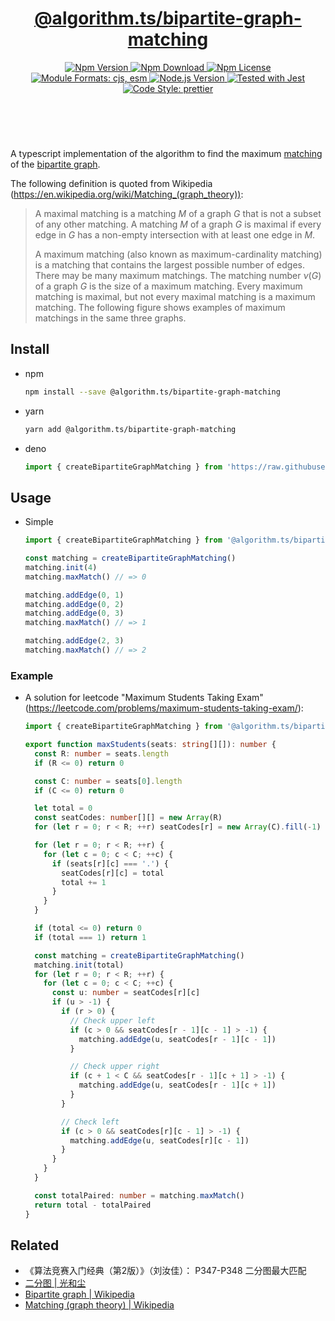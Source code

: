 <header>
  <h1 align="center">
    <a href="https://github.com/guanghechen/algorithm.ts/tree/main/packages/bipartite-graph-matching#readme">@algorithm.ts/bipartite-graph-matching</a>
  </h1>
  <div align="center">
    <a href="https://www.npmjs.com/package/@algorithm.ts/bipartite-graph-matching">
      <img
        alt="Npm Version"
        src="https://img.shields.io/npm/v/@algorithm.ts/bipartite-graph-matching.svg"
      />
    </a>
    <a href="https://www.npmjs.com/package/@algorithm.ts/bipartite-graph-matching">
      <img
        alt="Npm Download"
        src="https://img.shields.io/npm/dm/@algorithm.ts/bipartite-graph-matching.svg"
      />
    </a>
    <a href="https://www.npmjs.com/package/@algorithm.ts/bipartite-graph-matching">
      <img
        alt="Npm License"
        src="https://img.shields.io/npm/l/@algorithm.ts/bipartite-graph-matching.svg"
      />
    </a>
    <a href="#install">
      <img
        alt="Module Formats: cjs, esm"
        src="https://img.shields.io/badge/module_formats-cjs%2C%20esm-green.svg"
      />
    </a>
    <a href="https://github.com/nodejs/node">
      <img
        alt="Node.js Version"
        src="https://img.shields.io/node/v/@algorithm.ts/bipartite-graph-matching"
      />
    </a>
    <a href="https://github.com/facebook/jest">
      <img
        alt="Tested with Jest"
        src="https://img.shields.io/badge/tested_with-jest-9c465e.svg"
      />
    </a>
    <a href="https://github.com/prettier/prettier">
      <img
        alt="Code Style: prettier"
        src="https://img.shields.io/badge/code_style-prettier-ff69b4.svg?style=flat-square"
      />
    </a>
  </div>
</header>
<br/>


A typescript implementation of the algorithm to find the maximum [matching][wikipedia-matching] of
the [bipartite graph][wikipedia-bipartite-graph].

The following definition is quoted from Wikipedia (https://en.wikipedia.org/wiki/Matching_(graph_theory)):

> A maximal matching is a matching $M$ of a graph $G$ that is not a subset of any other matching. A
> matching $M$ of a graph $G$ is maximal if every edge in $G$ has a non-empty intersection with at
> least one edge in $M$.
>
> A maximum matching (also known as maximum-cardinality matching) is a matching that contains the
> largest possible number of edges. There may be many maximum matchings. The matching number
> $\displaystyle \nu (G)$ of a graph $G$ is the size of a maximum matching. Every maximum matching
> is maximal, but not every maximal matching is a maximum matching. The following figure shows
> examples of maximum matchings in the same three graphs.



## Install

* npm

  ```bash
  npm install --save @algorithm.ts/bipartite-graph-matching
  ```

* yarn

  ```bash
  yarn add @algorithm.ts/bipartite-graph-matching
  ```

* deno

  ```typescript
  import { createBipartiteGraphMatching } from 'https://raw.githubusercontent.com/guanghechen/algorithm.ts/main/packages/bipartite-graph-matching/src/index.ts'
  ```

## Usage

* Simple

  ```typescript
  import { createBipartiteGraphMatching } from '@algorithm.ts/bipartite-graph-matching'

  const matching = createBipartiteGraphMatching()
  matching.init(4)
  matching.maxMatch() // => 0

  matching.addEdge(0, 1)
  matching.addEdge(0, 2)
  matching.addEdge(0, 3)
  matching.maxMatch() // => 1

  matching.addEdge(2, 3)
  matching.maxMatch() // => 2
  ```

### Example

* A solution for leetcode "Maximum Students Taking Exam"
  (https://leetcode.com/problems/maximum-students-taking-exam/):

  ```typescript
  import { createBipartiteGraphMatching } from '@algorithm.ts/bipartite-graph-matching'

  export function maxStudents(seats: string[][]): number {
    const R: number = seats.length
    if (R <= 0) return 0

    const C: number = seats[0].length
    if (C <= 0) return 0

    let total = 0
    const seatCodes: number[][] = new Array(R)
    for (let r = 0; r < R; ++r) seatCodes[r] = new Array(C).fill(-1)

    for (let r = 0; r < R; ++r) {
      for (let c = 0; c < C; ++c) {
        if (seats[r][c] === '.') {
          seatCodes[r][c] = total
          total += 1
        }
      }
    }

    if (total <= 0) return 0
    if (total === 1) return 1

    const matching = createBipartiteGraphMatching()
    matching.init(total)
    for (let r = 0; r < R; ++r) {
      for (let c = 0; c < C; ++c) {
        const u: number = seatCodes[r][c]
        if (u > -1) {
          if (r > 0) {
            // Check upper left
            if (c > 0 && seatCodes[r - 1][c - 1] > -1) {
              matching.addEdge(u, seatCodes[r - 1][c - 1])
            }

            // Check upper right
            if (c + 1 < C && seatCodes[r - 1][c + 1] > -1) {
              matching.addEdge(u, seatCodes[r - 1][c + 1])
            }
          }

          // Check left
          if (c > 0 && seatCodes[r][c - 1] > -1) {
            matching.addEdge(u, seatCodes[r][c - 1])
          }
        }
      }
    }

    const totalPaired: number = matching.maxMatch()
    return total - totalPaired
  }
  ```


## Related

* 《算法竞赛入门经典（第2版）》（刘汝佳）： P347-P348 二分图最大匹配
* [二分图 | 光和尘][bipartite-graph]
* [Bipartite graph | Wikipedia][wikipedia-bipartite-graph]
* [Matching (graph theory) | Wikipedia][wikipedia-matching]


[homepage]: https://github.com/guanghechen/algorithm.ts/tree/main/packages/bipartite-graph-matching#readme
[wikipedia-bipartite-graph]: https://en.wikipedia.org/wiki/Bipartite_graph
[wikipedia-matching]: https://en.wikipedia.org/wiki/Matching_(graph_theory)
[bipartite-graph]: https://me.guanghechen.com/post/algorithm/graph/bipartite-graph/